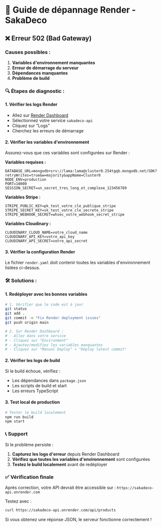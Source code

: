# 🔧 Guide de dépannage Render - SakaDeco

## ❌ Erreur 502 (Bad Gateway)

### Causes possibles :
1. **Variables d'environnement manquantes**
2. **Erreur de démarrage du serveur**
3. **Dépendances manquantes**
4. **Problème de build**

### 🔍 Étapes de diagnostic :

#### 1. Vérifier les logs Render
- Allez sur [Render Dashboard](https://dashboard.render.com)
- Sélectionnez votre service `sakadeco-api`
- Cliquez sur "Logs"
- Cherchez les erreurs de démarrage

#### 2. Vérifier les variables d'environnement
Assurez-vous que ces variables sont configurées sur Render :

**Variables requises :**
```
DATABASE_URL=mongodb+srv://lama:lama@cluster0.254tgqb.mongodb.net/SDK?retryWrites=true&w=majority&appName=Cluster0
NODE_ENV=production
PORT=10000
SESSION_SECRET=un_secret_tres_long_et_complexe_123456789
```

**Variables Stripe :**
```
STRIPE_PUBLIC_KEY=pk_test_votre_cle_publique_stripe
STRIPE_SECRET_KEY=sk_test_votre_cle_secrete_stripe
STRIPE_WEBHOOK_SECRET=whsec_votre_webhook_secret_stripe
```

**Variables Cloudinary :**
```
CLOUDINARY_CLOUD_NAME=votre_cloud_name
CLOUDINARY_API_KEY=votre_api_key
CLOUDINARY_API_SECRET=votre_api_secret
```

#### 3. Vérifier la configuration Render
Le fichier `render.yaml` doit contenir toutes les variables d'environnement listées ci-dessus.

### 🛠️ Solutions :

#### 1. Redéployer avec les bonnes variables
```bash
# 1. Vérifier que le code est à jour
git status
git add .
git commit -m "Fix Render deployment issues"
git push origin main

# 2. Sur Render Dashboard :
# - Allez dans votre service
# - Cliquez sur "Environment"
# - Ajoutez/modifiez les variables manquantes
# - Cliquez sur "Manual Deploy" > "Deploy latest commit"
```

#### 2. Vérifier les logs de build
Si le build échoue, vérifiez :
- Les dépendances dans `package.json`
- Les scripts de build et start
- Les erreurs TypeScript

#### 3. Test local de production
```bash
# Tester le build localement
npm run build
npm start
```

### 📞 Support

Si le problème persiste :
1. **Capturez les logs d'erreur** depuis Render Dashboard
2. **Vérifiez que toutes les variables d'environnement** sont configurées
3. **Testez le build localement** avant de redéployer

### ✅ Vérification finale

Après correction, votre API devrait être accessible sur :
`https://sakadeco-api.onrender.com`

Testez avec :
```bash
curl https://sakadeco-api.onrender.com/api/products
```

Si vous obtenez une réponse JSON, le serveur fonctionne correctement !
